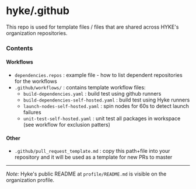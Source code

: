 # hyke/.github

This repo is used for template files / files that are shared across HYKE's organization repositories.

### Contents

#### Workflows

- `dependencies.repos` : example file - how to list dependent repositories for the workflows
- `.github/workflows/` :  contains template workflow files:
  - `build-dependencies.yaml` : build test using github runners
  - `build-dependencies-self-hosted.yaml` : build test using Hyke runners
  - `launch-nodes-self-hosted.yaml` : spin nodes for 60s to detect launch failures
  - `unit-test-self-hosted.yaml` : unit test all packages in workspace (see workflow for exclusion patters)

#### Other

- `.github/pull_request_template.md` : copy this path+file into your repository and it will be used as a template for new PRs to master

---

*Note:*  Hyke's public README at `profile/README.md` is visible on the organization profile.
